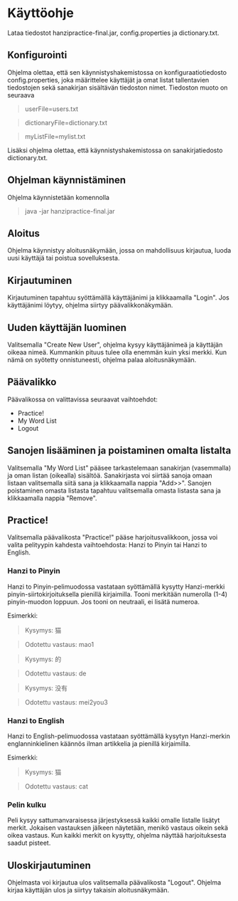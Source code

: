 # Käyttöohje
Lataa tiedostot hanzipractice-final.jar, config.properties ja dictionary.txt.
## Konfigurointi
Ohjelma olettaa, että sen käynnistyshakemistossa on konfiguraatiotiedosto config.properties, joka määrittelee käyttäjät ja omat listat tallentavien tiedostojen
sekä sanakirjan sisältävän tiedoston nimet. Tiedoston muoto on seuraava
>userFile=users.txt

>dictionaryFile=dictionary.txt

>myListFile=mylist.txt

Lisäksi ohjelma olettaa, että käynnistyshakemistossa on sanakirjatiedosto dictionary.txt.

## Ohjelman käynnistäminen
Ohjelma käynnistetään komennolla
>java -jar hanzipractice-final.jar

## Aloitus
Ohjelma käynnistyy aloitusnäkymään, jossa on mahdollisuus kirjautua, luoda uusi käyttäjä tai poistua sovelluksesta.

## Kirjautuminen
Kirjautuminen tapahtuu syöttämällä käyttäjänimi ja klikkaamalla "Login". Jos käyttäjänimi löytyy, ohjelma siirtyy päävalikkonäkymään.

## Uuden käyttäjän luominen
Valitsemalla "Create New User", ohjelma kysyy käyttäjänimeä ja käyttäjän oikeaa nimeä. Kummankin pituus tulee olla enemmän kuin yksi merkki. Kun nämä on syötetty onnistuneesti, ohjelma palaa aloitusnäkymään. 

## Päävalikko

Päävalikossa on valittavissa seuraavat vaihtoehdot:
* Practice!
* My Word List
* Logout

## Sanojen lisääminen ja poistaminen omalta listalta
Valitsemalla "My Word List" pääsee tarkastelemaan sanakirjan (vasemmalla) ja oman listan (oikealla) sisältöä. Sanakirjasta voi siirtää sanoja omaan listaan valitsemalla siitä sana ja klikkaamalla nappia "Add>>". Sanojen poistaminen omasta listasta tapahtuu valitsemalla omasta listasta sana ja klikkaamalla nappia "Remove".

## Practice!
Valitsemalla päävalikosta "Practice!" pääse harjoitusvalikkoon, jossa voi valita pelityypin kahdesta vaihtoehdosta: Hanzi to Pinyin tai Hanzi to English. 

### Hanzi to Pinyin
Hanzi to Pinyin-pelimuodossa vastataan syöttämällä kysytty Hanzi-merkki pinyin-siirtokirjoituksella pienillä kirjaimilla. Tooni merkitään numerolla (1-4) pinyin-muodon loppuun. Jos tooni on neutraali, ei lisätä numeroa.

Esimerkki:
>Kysymys: 猫

>Odotettu vastaus: mao1


>Kysymys: 的

>Odotettu vastaus: de


>Kysymys: 没有

>Odotettu vastaus: mei2you3

### Hanzi to English
Hanzi to English-pelimuodossa vastataan syöttämällä kysytyn Hanzi-merkin englanninkielinen käännös ilman artikkelia ja pienillä kirjaimilla. 

Esimerkki:
>Kysymys: 猫

>Odotettu vastaus: cat

### Pelin kulku
Peli kysyy sattumanvaraisessa järjestyksessä kaikki omalle listalle lisätyt merkit. Jokaisen vastauksen jälkeen näytetään, menikö vastaus oikein sekä oikea vastaus. Kun kaikki merkit on kysytty, ohjelma näyttää harjoituksesta saadut pisteet.

## Uloskirjautuminen
Ohjelmasta voi kirjautua ulos valitsemalla päävalikosta "Logout". Ohjelma kirjaa käyttäjän ulos ja siirtyy takaisin aloitusnäkymään.
